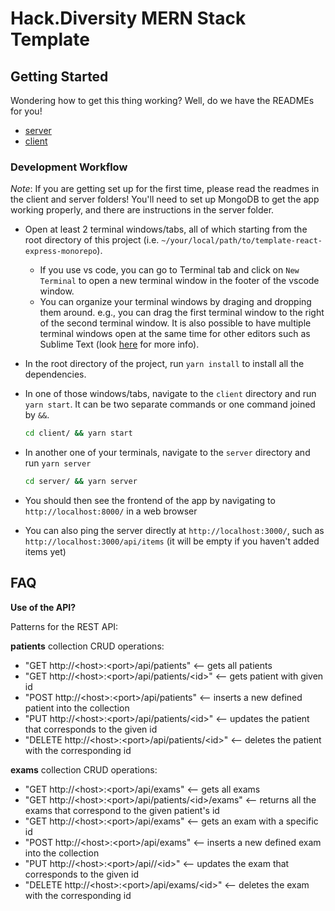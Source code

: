 # Hack.Diversity MERN Stack Template

## Getting Started

Wondering how to get this thing working? Well, do we have the READMEs for you!

- [server](server/README.md)
- [client](client/README.md)

### Development Workflow

*Note*: If you are getting set up for the first time, please read the readmes in the client and server folders! You'll need to set up MongoDB to get the app working properly, and there are instructions in the server folder.

- Open at least 2 terminal windows/tabs, all of which starting from the root directory of this project (i.e. `~/your/local/path/to/template-react-express-monorepo`).
  - If you use vs code, you can go to Terminal tab and click on `New Terminal` to open a new terminal window in the footer of the vscode window.
  - You can organize your terminal windows by draging and dropping them around. e.g., you can drag the first terminal window to the right of the second terminal window. It is also possible to have multiple terminal windows open at the same time for other editors such as Sublime Text (look [here](https://forum.sublimetext.com/t/terminal-in-sublime-not-as-new-tab/37866/2) for more info).
- In the root directory of the project, run `yarn install` to install all the dependencies.
- In one of those windows/tabs, navigate to the `client` directory and run `yarn start`. It can be two separate commands or one command joined by `&&`.

  ```sh
  cd client/ && yarn start
  ```

- In another one of your terminals, navigate to the `server` directory and run `yarn server`

  ```sh
  cd server/ && yarn server
  ```

- You should then see the frontend of the app by navigating to `http://localhost:8000/` in a web browser
- You can also ping the server directly at `http://localhost:3000/`, such as `http://localhost:3000/api/items` (it will be empty if you haven't added items yet)

## FAQ

**Use of the API?**

Patterns for the REST API:
<p><b>patients</b> collection CRUD operations:</p>
  
- "GET http://\<host\>:\<port\>/api/patients" <-- gets all patients
- "GET http://\<host\>:\<port\>/api/patients/\<id\>" <-- gets patient with given id
- "POST http://\<host\>:\<port\>/api/patients" \<-- inserts a new defined patient into the collection
- "PUT http://\<host\>:\<port\>/api/patients/\<id\>" <-- updates the patient that corresponds to the given id
- "DELETE http://\<host\>:\<port\>/api/patients/\<id\>" <-- deletes the patient with the corresponding id

<p><b>exams</b> collection CRUD operations:</p>
  
- "GET http://\<host\>:\<port\>/api/exams" <-- gets all exams
- "GET http://\<host\>:\<port\>/api/patients/\<id\>/exams" <-- returns all the exams that correspond to the given patient's id
- "GET http://\<host\>:\<port\>/api/exams" <-- gets an exam with a specific id
- "POST http://\<host\>:\<port\>/api/exams" <-- inserts a new defined exam into the collection
- "PUT http://\<host\>:\<port\>/api//\<id\>" <-- updates the exam that corresponds to the given id
- "DELETE http://\<host\>:\<port\>/api/exams/\<id\>" <-- deletes the exam with the corresponding id
